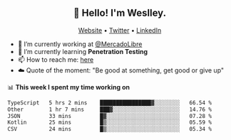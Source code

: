 <h2 align="center">👋 Hello! I'm Weslley.</h2>
<p align="center">
  <a href="http://weslleyneri.com.br">Website</a> •
  <a href="https://twitter.com/Weslley_Neri">Twitter</a> •
  <a href="https://www.linkedin.com/in/weslley-neri-3658908b">LinkedIn</a>
</p>


- 🔭 I’m currently working at [@MercadoLibre](https://github.com/mercadolibre)
- 🌱 I’m currently learning **Penetration Testing**
- 📫 How to reach me: [here](mailto:weslley39@gmail.com)
- ☁️ Quote of the moment: "Be good at something, get good or give up"

📊 **This week I spent my time working on**
<!--START_SECTION:waka-->

```txt
TypeScript   5 hrs 2 mins    ████████████████▓░░░░░░░░   66.54 %
Other        1 hr 7 mins     ███▓░░░░░░░░░░░░░░░░░░░░░   14.76 %
JSON         33 mins         █▓░░░░░░░░░░░░░░░░░░░░░░░   07.28 %
Kotlin       25 mins         █▒░░░░░░░░░░░░░░░░░░░░░░░   05.59 %
CSV          24 mins         █▒░░░░░░░░░░░░░░░░░░░░░░░   05.34 %
```

<!--END_SECTION:waka-->

<!-- Inspired by https://github.com/gruselhaus/gruselhaus -->